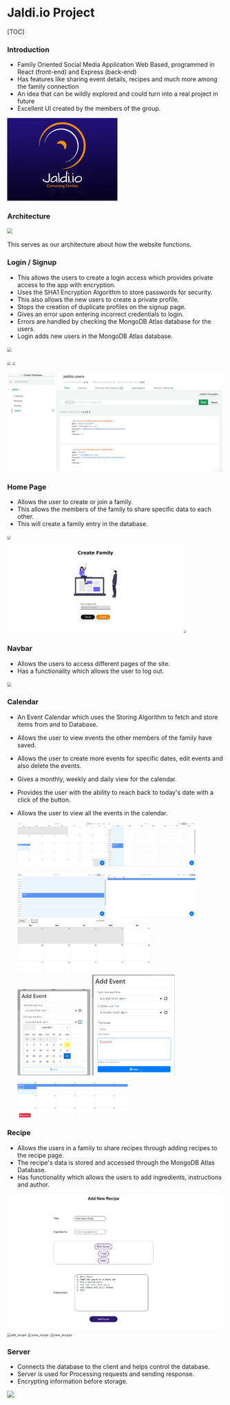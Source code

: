 # Jaldi.io Project  														   <img src=".\Images\Logo-B.png" style="zoom:7%;" />

[TOC]

### Introduction

- Family Oriented Social Media Application Web Based, programmed in React (front-end) and Express (back-end)
- Has features like sharing event details, recipes and much more among the family connection
- An idea that can be wildly explored and could turn into a real project in future
- Excellent UI created by the members of the group.

<img src=".\Images\cover.png" style="zoom:25%;" />

### Architecture

<img src=".\Images\Jaldi.io Architecture.png" style="zoom:75%;" />

This serves as our architecture about how the website functions.

### Login / Signup

- This allows the users to create a login access which provides private access to the app with encryption.
- Uses the SHA1 Encryption Algorithm to store passwords for security.
- This also allows the new users to create a private profile.
- Stops the creation of duplicate profiles on the signup page.
- Gives an error upon entering incorrect credentials to login.
- Errors are handled by checking the MongoDB Atlas database for the users.
- Login adds new users in the MongoDB Atlas database.

<img src=".\Images\login.png" style="zoom:60%;" />

<img src="\Images\incorrect_password.png" style="zoom:50%;" />    <img src=".\Images\existing_user.png" style="zoom:45%;" />

<img src=".\Images\Database.PNG" style="zoom:100%;" />

### Home Page

- Allows the user to create or join a family. 
- This allows the members of the family to share specific data to each other.
- This will create a family entry in the database.

<img src=".\Images\home.png" style="zoom:50%;" />

<img src=".\Images\create_family.png" style="zoom:40%;" /><img src=".\Images\join_family.png" style="zoom:40%;" />

### Navbar

- Allows the users to access different pages of the site.
- Has a functionality which allows the user to log out.

<img src="\Images\navbar.png" style="zoom:60%;" />

### Calendar

- An Event Calendar which uses the Storing Algorithm to fetch and store items from and to Database.

- Allows the user to view events the other members of the family have saved.

- Allows the user to create more events for specific dates, edit events and also delete the events.

- Gives a monthly, weekly and daily view for the calendar. 

- Provides the user with the ability to reach back to today's date with a click of the button.

- Allows the user to view all the events in the calendar.

  <img src=".\Images\Calendar1.PNG" style="zoom:20%;" />       <img src=".\Images\Calendar2.PNG" style="zoom:20%;" />

  <img src=".\Images\Calendar3.PNG" style="zoom:20%;" />               <img src=".\Images\Calendar4.PNG" alt="Calendar4" style="zoom:20%;" />   <img src=".\Images\Calendar5.PNG" style="zoom:30%;" />                                        <img src=".\Images\Calendar6.PNG" alt="Calendar6" style="zoom:25%;" />											                        <img src=".\Images\Calendar7.PNG" style="zoom:30%;" />                                                                                   <img src=".\Images\Calendar8.PNG" alt="Calendar8" style="zoom:25%;" />  



### Recipe

- Allows the users in a family to share recipes through adding recipes to the recipe page.
- The recipe's data is stored and accessed through the MongoDB Atlas Database.
- Has functionality which allows the users to add ingredients, instructions and author.

<img src=".\Images\add_recipe.png" style="zoom:50%;" />

<img src=".\Images\edit_recipe.png" alt="edit_recipe" style="zoom:50%;" />

<img src=".\Images\view_recipe.png" alt="view_recipe" style="zoom:50%;" />

<img src=".\Images\view_recipes.png" alt="view_recipes" style="zoom:50%;" />



### Server

- Connects the database to the client and helps control the database.
- Server is used for Processing requests and sending response.
- Encrypting information before storage.

<img src=".\Images\server.PNG" style="zoom:100%;" />